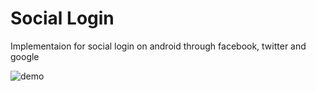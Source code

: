 # Social Login
Implementaion for social login on android through facebook, twitter and google

![demo](https://i.imgsafe.org/bf/bf9615e61e.png)
